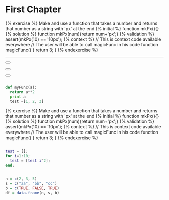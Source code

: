 # First Chapter

{% exercise %}
Make and use a function that takes a number and returns that number as a string with 'px' at the end
{% initial %}
function mkPx(){}
{% solution %}
function mkPx(num){return num+'px';}
{% validation %}
assert(mkPx(10) == '10px');
{% context %}
// This is context code available everywhere
// The user will be able to call magicFunc in his code
function magicFunc() {
    return 3;
}
{% endexercise %}



---



<button class="section" target="matlab" show="Show matlab section" hide="Hide matlab section"></button>

<button class="section" target="python" show="Show python section" hide="Hide python section"></button>

<button class="section" target="r" show="Show R section" hide="Hide R section"></button>

<!--sec data-title="Matlab" data-id="matlab" data-show=false ces-->
```python

def myFunc(a):
  return a**2
  print a
  test =[1, 2, 3]

```

{% exercise %}
Make and use a function that takes a number and returns that number as a string with 'px' at the end
{% initial %}
function mkPx(){}
{% solution %}
function mkPx(num){return num+'px';}
{% validation %}
assert(mkPx(10) == '10px');
{% context %}
// This is context code available everywhere
// The user will be able to call magicFunc in his code
function magicFunc() {
    return 3;
}
{% endexercise %}
<!--endsec-->

<!--sec data-title="Python" data-id="python" data-show=false ces-->
```matlab

test = [];
for i=1:10;
  test = [test i^2];
end;

```
<!--endsec-->

<!--sec data-title="R" data-id="r" data-show=false ces-->
```r

n = c(2, 3, 5) 
s = c("aa", "bb", "cc") 
b = c(TRUE, FALSE, TRUE) 
df = data.frame(n, s, b)

```
<!--endsec-->
